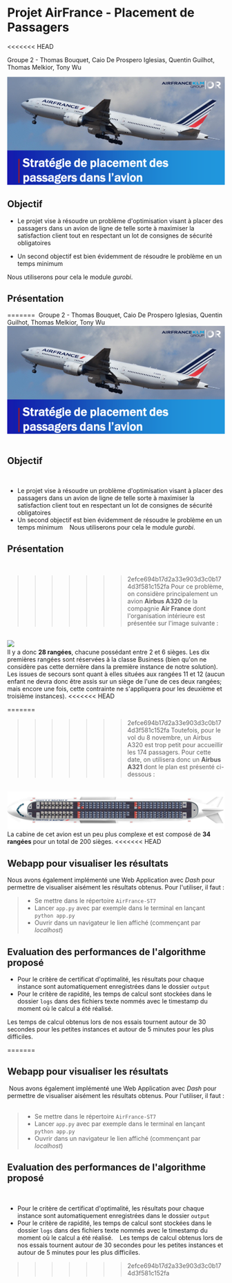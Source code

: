 # Projet AirFrance - Placement de Passagers
<<<<<<< HEAD

Groupe 2 - Thomas Bouquet, Caio De Prospero Iglesias, Quentin Guilhot, Thomas Melkior, Tony Wu



![image_presentation](assets/image_presentation.png)



## Objectif

- Le projet vise à résoudre un problème d'optimisation visant à placer des passagers dans un avion de ligne de telle sorte à maximiser la satisfaction client tout en respectant un lot de consignes de sécurité obligatoires

- Un second objectif est bien évidemment de résoudre le problème en un temps minimum



Nous utiliserons pour cela le module *gurobi*.



## Présentation

=======
​
Groupe 2 - Thomas Bouquet, Caio De Prospero Iglesias, Quentin Guilhot, Thomas Melkior, Tony Wu
​
​
​
![image_presentation](assets/image_presentation.png)
​
​
​
## Objectif
​
- Le projet vise à résoudre un problème d'optimisation visant à placer des passagers dans un avion de ligne de telle sorte à maximiser la satisfaction client tout en respectant un lot de consignes de sécurité obligatoires
​
- Un second objectif est bien évidemment de résoudre le problème en un temps minimum
​
​
​
Nous utiliserons pour cela le module *gurobi*.
​
​
​
## Présentation
​
>>>>>>> 2efce694b17d2a33e903d3c0b174d3f581c152fa
Pour ce problème, on considère principalement un avion <strong>Airbus A320</strong> de la compagnie <strong>Air France</strong> dont l'organisation intérieure est présentée sur l'image suivante :
<br>
<img src='cabineA320AF.jpg'>
<br>
Il y a donc <strong>28 rangées</strong>, chacune possédant entre 2 et 6 sièges. Les dix premières rangées sont réservées à la classe Business (bien qu'on ne considère pas cette dernière dans la première instance de notre solution). Les issues de secours sont quant à elles situées aux rangées 11 et 12 (aucun enfant ne devra donc être assis sur un siège de l'une de ces deux rangées; mais encore une fois, cette contrainte ne s'appliquera pour les deuxième et troisième instances).
<<<<<<< HEAD

=======
​
>>>>>>> 2efce694b17d2a33e903d3c0b174d3f581c152fa
Toutefois, pour le vol du 8 novembre, un Airbus A320 est trop petit pour accueillir les 174 passagers. Pour cette date, on utilisera donc un <strong>Airbus A321</strong> dont le plan est présenté ci-dessous :
<br>
<img src='cabineA321AF.jpg'>
<br>
La cabine de cet avion est un peu plus complexe et est composé de <strong>34 rangées</strong> pour un total de 200 sièges.
<<<<<<< HEAD



## Webapp pour visualiser les résultats

Nous avons également implémenté une Web Application avec *Dash* pour permettre de visualiser aisément les résultats obtenus. Pour l'utiliser, il faut :

> - Se mettre dans le répertoire `AirFrance-ST7`
> - Lancer `app.py` avec par exemple dans le terminal en lançant `python app.py`
> - Ouvrir dans un navigateur le lien affiché (commençant par *localhost*)



## Evaluation des performances de l'algorithme proposé

- Pour le critère de certificat d'optimalité, les résultats pour chaque instance sont automatiquement enregistrées dans le dossier `output`
- Pour le critère de rapidité, les temps de calcul sont stockées dans le dossier `logs` dans des fichiers texte nommés avec le timestamp du moment où le calcul a été réalisé.



Les temps de calcul obtenus lors de nos essais tournent autour de 30 secondes pour les petites instances et autour de 5 minutes pour les plus difficiles.

 
=======
​
​
​
## Webapp pour visualiser les résultats
​
Nous avons également implémenté une Web Application avec *Dash* pour permettre de visualiser aisément les résultats obtenus. Pour l'utiliser, il faut :
​
> - Se mettre dans le répertoire `AirFrance-ST7`
> - Lancer `app.py` avec par exemple dans le terminal en lançant `python app.py`
> - Ouvrir dans un navigateur le lien affiché (commençant par *localhost*)
​
​
​
## Evaluation des performances de l'algorithme proposé
​
- Pour le critère de certificat d'optimalité, les résultats pour chaque instance sont automatiquement enregistrées dans le dossier `output`
- Pour le critère de rapidité, les temps de calcul sont stockées dans le dossier `logs` dans des fichiers texte nommés avec le timestamp du moment où le calcul a été réalisé.
​
​
​
Les temps de calcul obtenus lors de nos essais tournent autour de 30 secondes pour les petites instances et autour de 5 minutes pour les plus difficiles.
>>>>>>> 2efce694b17d2a33e903d3c0b174d3f581c152fa
